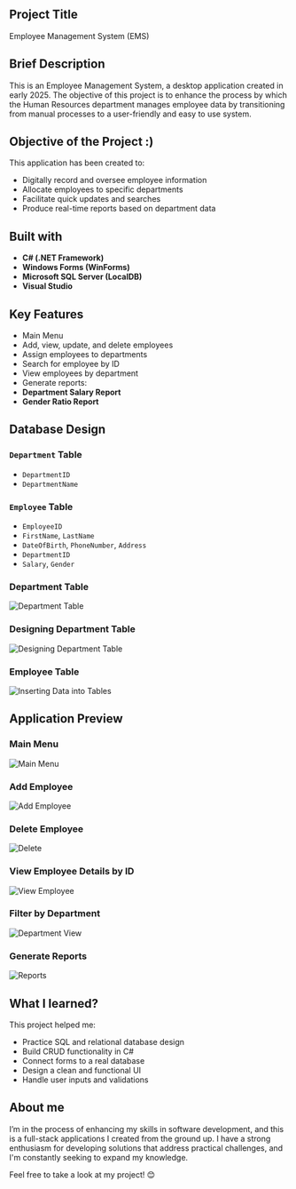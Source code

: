 ## Project Title
Employee Management System (EMS)

## Brief Description
This is an Employee Management System, a desktop application created in early 2025. The objective of this project is to enhance the process by which the Human Resources department manages employee data by transitioning from manual processes to a user-friendly and easy to use system.


## Objective of the Project :) 
This application has been created to: 
 - Digitally record and oversee employee information
 - Allocate employees to specific departments
 - Facilitate quick updates and searches
 - Produce real-time reports based on department data

## Built with
- **C# (.NET Framework)**
- **Windows Forms (WinForms)**
- **Microsoft SQL Server (LocalDB)**
- **Visual Studio**

## Key Features
- Main Menu
-  Add, view, update, and delete employees
-  Assign employees to departments
- Search for employee by ID
-   View employees by department
-   Generate reports:
- **Department Salary Report**
- **Gender Ratio Report**

## Database Design
### `Department` Table
- `DepartmentID`
- `DepartmentName`
### `Employee` Table
- `EmployeeID`
- `FirstName`, `LastName`
- `DateOfBirth`, `PhoneNumber`, `Address`
- `DepartmentID`
- `Salary`, `Gender`

### Department Table  
![Department Table](screenshots/db_dep_table.png)

### Designing Department Table
![Designing Department Table](screenshots/db_design_empTable.png)

### Employee Table
![Inserting Data into Tables](screenshots/db_insert_tables.png)

## Application Preview

### Main Menu  
![Main Menu](screenshots/main_menu.png)

### Add Employee  
![Add Employee](screenshots/add_employee.png)

### Delete Employee  
![Delete](screenshots/delete_employee.png)

### View Employee Details by ID  
![View Employee](screenshots/view_employee.png)

### Filter by Department  
![Department View](screenshots/employees_by_department.png)

### Generate Reports  
![Reports](screenshots/reports.png)


## What I learned?
This project helped me:
- Practice SQL and relational database design
- Build CRUD functionality in C#
- Connect forms to a real database
- Design a clean and functional UI
- Handle user inputs and validations

## About me
I’m in the process of enhancing my skills in software development, and this is a full-stack applications I created from the ground up. I have a strong enthusiasm for developing solutions that address practical challenges, and I'm constantly seeking to expand my knowledge.

Feel free to take a look at my project! 😊
